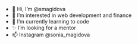 - 👋 Hi, I’m @smagidova
- 👀 I’m interested in web development and finance
- 🌱 I’m currently learning to code
- ✨ I’m looking for a mentor
- 📫 Instagram @sonia_magidova

<!---
smagidova/smagidova is a ✨ special ✨ repository because its `README.md` (this file) appears on your GitHub profile.
You can click the Preview link to take a look at your changes.
--->
